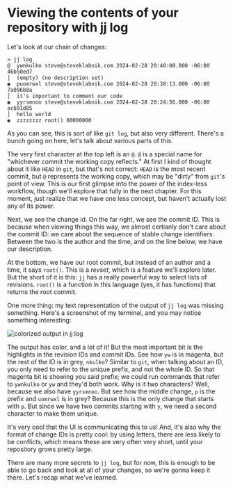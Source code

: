 # Viewing the contents of your repository with jj log

Let's look at our chain of changes:

```console
> jj log
@  ywnkulko steve@steveklabnik.com 2024-02-28 20:40:00.000 -06:00 46b50ed7
│  (empty) (no description set)
◉  puomrwxl steve@steveklabnik.com 2024-02-28 20:38:13.000 -06:00 7a096b8a
│  it's important to comment our code
◉  yyrsmnoo steve@steveklabnik.com 2024-02-28 20:24:56.000 -06:00 ac691d85
│  hello world
◉  zzzzzzzz root() 00000000
```

As you can see, this is sort of like `git log`, but also very different. There's
a bunch going on here, let's talk about various parts of this.

The very first character at the top left is an `@`. `@` is a special name for
"whichever commit the working copy reflects." At first I kind of thought about it
like `HEAD` in `git`, but that's not correct: `HEAD` is the most recent commit,
but `@` represents the working copy, which may be "dirty" from `git`'s point
of view. This is our first glimpse into the power of the index-less workflow,
though we'll explore that fully in the next chapter. For this moment, just
realize that we have one less concept, but haven't actually lost any of its
power.

Next, we see the change id. On the far right, we see the commit ID. This is
because when viewing things this way, we almost certianly don't care about the
commit ID: we care about the sequence of stable change identifiers. Between
the two is the author and the time, and on the line below, we have our
description.

At the bottom, we have our root commit, but instead of an author and a time,
it says `root()`. This is a *revset*, which is a feature we'll explore later.
But the short of it is this: `jj` has a really powerful way to select lists
of revisions. `root()` is a function in this language (yes, it has functions)
that returns the root commit.

One more thing: my text representation of the output of `jj log` was missing
something. Here's a screenshot of my terminal, and you may notice something
interesting:

![colorized output in jj log](../images/log.png)

The output has color, and a lot of it! But the most important bit is the
highlights in the revision IDs and commit IDs. See how `yw` is in magenta,
but the rest of the ID is in grey, `nkulko`? Similar to `git`, when talking
about an ID, you only need to refer to the unique prefix, and not the whole ID.
So that magenta bit is showing you said prefix; we could run commands that
refer to `ywnkulko` or `yw` and they'd both work. Why is it two characters? Well,
because we also have `yyrsmnoo`. But see how the middle change, `p` is the
prefix and `uomrwxl` is in grey? Because this is the only change that starts with
`p`. But since we have two commits starting with `y`, we need a second character
to make them unique.

It's very cool that the UI is communicating this to us! And, it's also why the
format of change IDs is pretty cool: by using letters, there are less likely to
be conflicts, which means these are very often very short, until your repository
grows pretty large.

There are many more secrets to `jj log`, but for now, this is enough to be
able to go back and look at all of your changes, so we're gonna keep it
there. Let's recap what we've learned.
